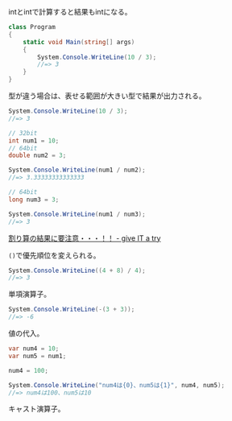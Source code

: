 intとintで計算すると結果もintになる。

```cs
class Program
{
    static void Main(string[] args)
    {
        System.Console.WriteLine(10 / 3);
        //=> 3
    }
}
```

型が違う場合は、表せる範囲が大きい型で結果が出力される。

```cs
System.Console.WriteLine(10 / 3);
//=> 3

// 32bit
int num1 = 10;
// 64bit
double num2 = 3;

System.Console.WriteLine(num1 / num2);
//=> 3.33333333333333

// 64bit
long num3 = 3;

System.Console.WriteLine(num1 / num3);
//=> 3
```

[割り算の結果に要注意・・・！！ - give IT a try](https://blog.jnito.com/entry/20110910/1315605311)

`()`で優先順位を変えられる。

```cs
System.Console.WriteLine((4 + 8) / 4);
//=> 3
```

単項演算子。

```cs
System.Console.WriteLine(-(3 + 3));
//=> -6
```

値の代入。

```cs
var num4 = 10;
var num5 = num1;

num4 = 100;

System.Console.WriteLine("num4は{0}、num5は{1}", num4, num5);
//=> num4は100、num5は10
```

キャスト演算子。


